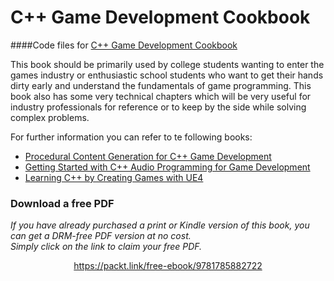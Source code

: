 # C++ Game Development Cookbook
####Code files for [C++ Game Development Cookbook](https://www.packtpub.com/game-development/c-game-development-cookbook?utm_source=GitHub&utm_medium=repo&utm_campaign=9781785882722)

This book should be primarily used by college students wanting to enter the games industry or enthusiastic school students who want to get their hands dirty early and understand the fundamentals of game programming. This book also has some very technical chapters which will be very useful for industry professionals for reference or to keep by the side while solving complex problems.

For further information you can refer to te following books:
* [Procedural Content Generation for C++ Game Development](https://www.packtpub.com/game-development/procedural-content-generation-c-game-development?utm_source=GitHub&utm_medium=repo&utm_campaign=9781785886713)
* [Getting Started with C++ Audio Programming for Game Development](https://www.packtpub.com/game-development/getting-started-c-audio-programming-game-development?utm_source=GitHub&utm_medium=repo&utm_campaign=9781849699099)
* [Learning C++ by Creating Games with UE4](https://www.packtpub.com/game-development/learning-c-creating-games-ue4?utm_source=GitHub&utm_medium=repo&utm_campaign=9781784396572)
### Download a free PDF

 <i>If you have already purchased a print or Kindle version of this book, you can get a DRM-free PDF version at no cost.<br>Simply click on the link to claim your free PDF.</i>
<p align="center"> <a href="https://packt.link/free-ebook/9781785882722">https://packt.link/free-ebook/9781785882722 </a> </p>